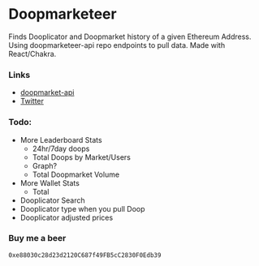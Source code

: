 # Doopmarketeer
Finds Dooplicator and Doopmarket history of a given Ethereum Address. Using doopmarketeer-api repo endpoints to pull data. Made with React/Chakra.

### Links
- [doopmarket-api](https://github.com/slowshi/doopmarketeer-api)
- [Twitter](https://github.com/slowshi/doopmarketeer-api)


### Todo:
- More Leaderboard Stats
  - 24hr/7day doops
  - Total Doops by Market/Users
  - Graph?
  - Total Doopmarket Volume
- More Wallet Stats
  - Total
- Dooplicator Search
- Dooplicator type when you pull Doop
- Dooplicator adjusted prices


### Buy me a beer
```bash
0xe88030c28d23d2120C687f49FB5cC2830F0Edb39
```